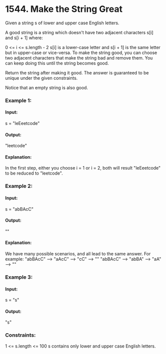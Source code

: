 # 1544. Make the String Great
Given a string s of lower and upper case English letters.

A good string is a string which doesn't have two adjacent characters s[i] and s[i + 1] where:

0 <= i <= s.length - 2
s[i] is a lower-case letter and s[i + 1] is the same letter but in upper-case or vice-versa.
To make the string good, you can choose two adjacent characters that make the string bad and remove them. You can keep doing this until the string becomes good.

Return the string after making it good. The answer is guaranteed to be unique under the given constraints.

Notice that an empty string is also good.

### Example 1:
#### Input: 
s = "leEeetcode"
#### Output: 
"leetcode"
#### Explanation: 
In the first step, either you choose i = 1 or i = 2, both will result "leEeetcode" to be reduced to "leetcode".

### Example 2:
#### Input: 
s = "abBAcC"
#### Output: 
""
#### Explanation: 
We have many possible scenarios, and all lead to the same answer. For example:
"abBAcC" --> "aAcC" --> "cC" --> ""
"abBAcC" --> "abBA" --> "aA" --> ""

### Example 3:
#### Input: 
s = "s"
#### Output: 
"s"
 
### Constraints:
1 <= s.length <= 100
s contains only lower and upper case English letters.
